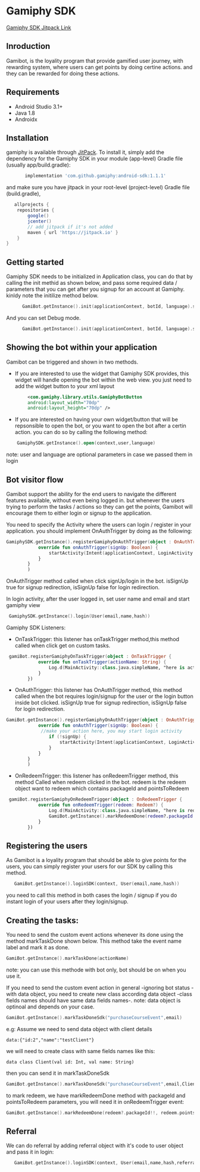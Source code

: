 # Gamiphy SDK

[Gamiphy SDK Jitpack Link](https://jitpack.io/#gamiphy/android-sdk)

## Inroduction 

Gamibot, is the loyality program that provide gamified user journey, with rewarding system, where users can get points by doing certine actions. and they 
can be rewarded for doing these actions. 

## Requirements

- Android Studio 3.1+
- Java 1.8
- Androidx

## Installation

gamiphy is available through [JitPack](https://jitpack.io/#gamiphy/android-sdk). To install
it, simply add the dependency for the Gamiphy SDK in your module (app-level) Gradle file (usually app/build.gradle):

```gradle
       implementation 'com.github.gamiphy:android-sdk:1.1.1'
```

and make sure you have jitpack in your root-level (project-level) Gradle file (build.gradle), 
```gradle
   allprojects {
    repositories {
        google()
        jcenter()
        // add jitpack if it's not added
        maven { url 'https://jitpack.io' }
    }
}
```

## Getting started

Gamiphy SDK needs to be initialized in Application class, you can do that by calling the init methid as shown below, and pass some required data / parameters that 
you can get after you signup for an account at Gamiphy. kinldy note the initilize method below. 

```kotlin
      GamiBot.getInstance().init(applicationContext, botId, language).setDebug(true)
```
And you can set Debug mode.
```kotlin
      GamiBot.getInstance().init(applicationContext, botId, language).setDebug(true).setDebug(true)
```

## Showing the bot within your application

Gamibot can be triggered and shown in two methods. 

- If you are interested to use the widget that Gamiphy SDK provides, this widget will handle opening the bot within the web view.
you just need to add the widget button to your xml layout

```xml  
        <com.gamiphy.library.utils.GamiphyBotButton
        android:layout_width="70dp"
        android:layout_height="70dp" />
```

- If you are interested on having your own widget/button that will be repsonsible to open the bot, or you want to open the bot after a certin action. you can do so by calling the following method: 

```Kotlin
    GamiphySDK.getInstance().open(context,user,language)
```
note: user and language are optional parameters in case we passed them in login

## Bot visitor flow 

Gamibot support the ability for the end users to navigate the different features available, without even being logged in. but whenever 
the users trying to perform the tasks / actions so they can get the points, Gamibot will encourage them to either login or signup to the application. 

You need to specify the Activity where the users can login / register in your application. you should implement OnAuthTrigger by doing as the following: 

```Kotlin
GamiphySDK.getInstance().registerGamiphyOnAuthTrigger(object : OnAuthTrigger {
            override fun onAuthTrigger(signUp: Boolean) {
                startActivity(Intent(applicationContext, LoginActivity::class.java))
            }
        }
        )
```
OnAuthTrigger method called when click signUp/login in the bot. isSignUp true for signup redirection, isSignUp false for login redirection.

In login activity, after the user logged in, set user name and email and start gamiphy view
```kotlin
 GamiphySDK.getInstance().login(User(email,name,hash))
```

Gamiphy SDK Listeners:

- OnTaskTrigger: this listener has onTaskTrigger method,this method called when click get on custom tasks.
```kotlin
 gamiBot.registerGamiphyOnTaskTrigger(object : OnTaskTrigger {
            override fun onTaskTrigger(actionName: String) {
                Log.d(MainActivity::class.java.simpleName, "here is action name $actionName")
            }
        })
```

- OnAuthTrigger: this listener has OnAuthTrigger method, this method called when the bot requires login/signup for the user or the login button inside bot clicked.
 isSignUp true for signup redirection, isSignUp false for login redirection.
```kotlin
GamiBot.getInstance().registerGamiphyOnAuthTrigger(object : OnAuthTrigger {
            override fun onAuthTrigger(signUp: Boolean) {
             //make your action here, you may start login activity
                if (!signUp) {
                    startActivity(Intent(applicationContext, LoginActivity::class.java))
                }
            }
        }
        )
```

- OnRedeemTrigger: this listener has onRedeemTrigger method, this method Called when redeem clicked in the bot. 
redeem is the redeem object want to redeem which contains packageId and pointsToRedeem
```kotlin
 gamiBot.registerGamiphyOnRedeemTrigger(object : OnRedeemTrigger {
            override fun onRedeemTrigger(redeem: Redeem?) {
                Log.d(MainActivity::class.java.simpleName, "here is redeem object  $redeem")
                GamiBot.getInstance().markRedeemDone(redeem?.packageId!!, redeem.pointsToRedeem!!)
            }
        })
```

## Registering the users

As Gamibot is a loyality program that should be able to give points for the users, you can simply register your users for our SDK by calling this method. 

```kotlin
   GamiBot.getInstance().loginSDK(context, User(email,name,hash))
```

you need to call this method in both cases the login / signup if you do instant login of your users after they login/signup. 


## Creating the tasks: 


You need to send the custom event actions whenever its done using the method markTaskDone shown below.
This method take the event name label and mark it as done.

```kotlin
GamiBot.getInstance().markTaskDone(actionName)
```
note: you can use this methode with bot only, bot should be on when you use it.

If you need to send the custom event action in general -ignoring bot status - with data object, you need to create new class according data object -class fields names should have same data fields names-.
note: data object is optinoal and depends on your case.
```kotlin
GamiBot.getInstance().markTaskDoneSdk("purchaseCourseEvent",email)
```
e.g: Assume we need to send data object with client details
```
data:{"id:2","name":"testClient"}
```
we will need to create class with same fields names like this: 
```
data class Client(val id: Int, val name: String)
```
then you can send it in markTaskDoneSdk
```kotlin
GamiBot.getInstance().markTaskDoneSdk("purchaseCourseEvent",email,Client(2, "testClient"))
```
to mark redeem, we have markRedeemDone method with packageId and pointsToRedeem parameters, you will need it in onRedeemTrigger event:
```kotlin
GamiBot.getInstance().markRedeemDone(redeem?.packageId!!, redeem.pointsToRedeem!!)
```

## Referral
We can do referral by adding referral object with it's code to user object and pass it in login:

```kotlin
   GamiBot.getInstance().loginSDK(context, User(email,name,hash,referral = Referral(code)))
```
